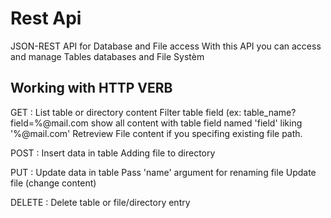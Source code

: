 Rest Api
========

JSON-REST API for Database and File access
With this API you can access and manage Tables databases and File Systèm

Working with HTTP VERB
----------------------

GET : List table or directory content
      Filter table field (ex: table_name?field=%@mail.com show all content with table field named 'field' liking '%@mail.com'
      Retreview File content if you specifing existing file path.

POST : Insert data in table
       Adding file to directory

PUT : Update data in table
      Pass 'name' argument for renaming file
      Update file (change content)

DELETE : Delete table or file/directory entry
